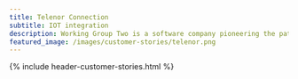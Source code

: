 ```yaml
---
title: Telenor Connection
subtitle: IOT integration
description: Working Group Two is a software company pioneering the path of a new telco network.
featured_image: /images/customer-stories/telenor.png
---
```

{% include header-customer-stories.html %}
